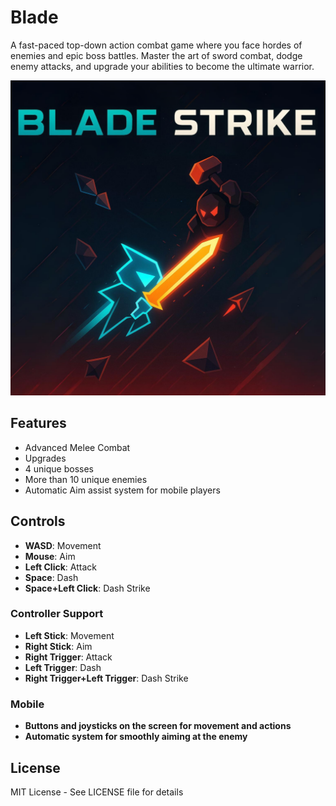 # Blade

A fast-paced top-down action combat game where you face hordes of enemies and epic boss battles. Master the art of sword combat, dodge enemy attacks, and upgrade your abilities to become the ultimate warrior.

![Blade Gameplay](screenshot.png)


## Features

- Advanced Melee Combat
- Upgrades
- 4 unique bosses
- More than 10 unique enemies
- Automatic Aim assist system for mobile players

## Controls

- **WASD**: Movement
- **Mouse**: Aim
- **Left Click**: Attack
- **Space**: Dash
- **Space+Left Click**: Dash Strike

### Controller Support

- **Left Stick**: Movement
- **Right Stick**: Aim
- **Right Trigger**: Attack
- **Left Trigger**: Dash
- **Right Trigger+Left Trigger**: Dash Strike

### Mobile

- **Buttons and joysticks on the screen for movement and actions**
- **Automatic system for smoothly aiming at the enemy**

## License
MIT License - See LICENSE file for details
